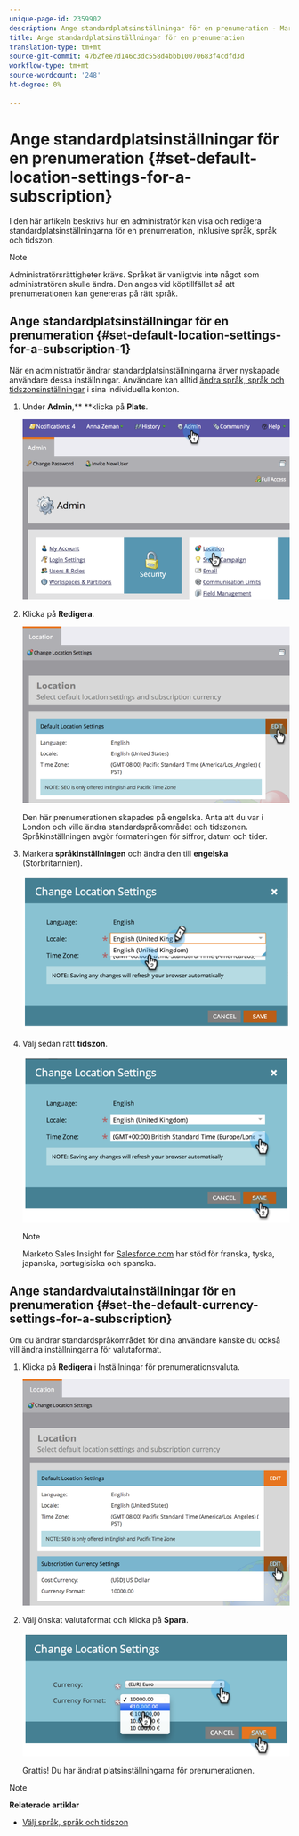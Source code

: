 ```yaml
---
unique-page-id: 2359902
description: Ange standardplatsinställningar för en prenumeration - Marketo Docs - Produktdokumentation
title: Ange standardplatsinställningar för en prenumeration
translation-type: tm+mt
source-git-commit: 47b2fee7d146c3dc558d4bbb10070683f4cdfd3d
workflow-type: tm+mt
source-wordcount: '248'
ht-degree: 0%

---
```



# Ange standardplatsinställningar för en prenumeration {#set-default-location-settings-for-a-subscription}

I den här artikeln beskrivs hur en administratör kan visa och redigera standardplatsinställningarna för en prenumeration, inklusive språk, språk och tidszon.

>[!NOTE]
>
>Administratörsrättigheter krävs. Språket är vanligtvis inte något som administratören skulle ändra. Den anges vid köptillfället så att prenumerationen kan genereras på rätt språk.

## Ange standardplatsinställningar för en prenumeration {#set-default-location-settings-for-a-subscription-1}

När en administratör ändrar standardplatsinställningarna ärver nyskapade användare dessa inställningar. Användare kan alltid [ändra språk, språk och tidszonsinställningar](select-your-language-locale-and-time-zone.md) i sina individuella konton.

1. Under **Admin**,** **klicka på **Plats**.

   ![](assets/image2014-11-7-11-3a39-3a17.png)

1. Klicka på **Redigera**.

   ![](assets/image2014-11-7-11-3a40-3a39.png)

   Den här prenumerationen skapades på engelska. Anta att du var i London och ville ändra standardspråkområdet och tidszonen. Språkinställningen avgör formateringen för siffror, datum och tider.

1. Markera **språkinställningen** och ändra den till **engelska** (Storbritannien).

   ![](assets/image2014-11-7-11-3a51-3a26.png)

1. Välj sedan rätt **tidszon**.

   ![](assets/image2014-11-7-14-3a42-3a34.png)

   >[!NOTE]
   >
   >Marketo Sales Insight for [Salesforce.com](http://salesforce.com/) har stöd för franska, tyska, japanska, portugisiska och spanska.

## Ange standardvalutainställningar för en prenumeration {#set-the-default-currency-settings-for-a-subscription}

Om du ändrar standardspråkområdet för dina användare kanske du också vill ändra inställningarna för valutaformat.

1. Klicka på **Redigera** i Inställningar för prenumerationsvaluta.

   ![](assets/image2014-11-7-15-3a50-3a33.png)

1. Välj önskat valutaformat och klicka på **Spara**.

   ![](assets/image2014-11-7-15-3a58-3a21.png)

   Grattis! Du har ändrat platsinställningarna för prenumerationen.

>[!NOTE]
>
>**Relaterade artiklar**
>
>* [Välj språk, språk och tidszon](select-your-language-locale-and-time-zone.md)

>



